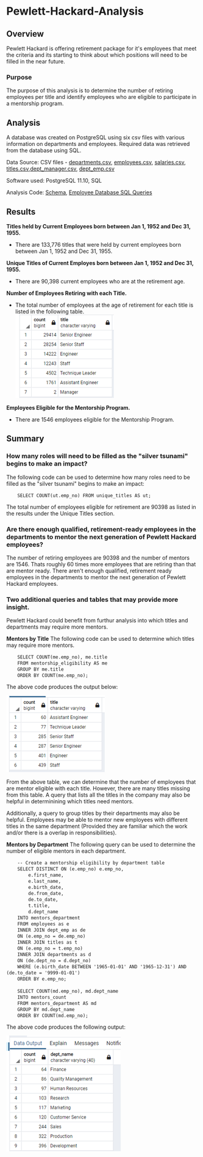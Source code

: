 # Pewlett-Hackard-Analysis

## Overview
Pewlett Hackard is offering retirement package for it's employees that meet the criteria and its starting to think about which positions will need to be filled in the near future. 

### Purpose
The purpose of this analysis is to determine the number of retiring employees per title and identify employees who are eligible to participate in a mentorship program. 

## Analysis

A database was created on PostgreSQL using six csv files with various information on departments and employees. Required data was retrieved from the database using SQL.

Data Source: CSV files - [departments.csv](Data/departments.csv), [employees.csv](Data/employees.csv), [salaries.csv](Data/salaries.csv), [titles.csv](Data/titles.csv),[dept_manager.csv](Data/dept_manager.csv), [dept_emp.csv](Data/dept_emp.csv)

Software used: PostgreSQL 11.10, SQL

Analysis Code: [Schema](Queries/schema.sql), [Employee Database SQL Queries](Queries/Employee_Database_challenge.sql)

## Results

**Titles held by Current Employees born between Jan 1, 1952 and Dec 31, 1955.** 
- There are 133,776 titles that were held by current employees born between Jan 1, 1952 and Dec 31, 1955. 

**Unique Titles of Current Employes born between Jan 1, 1952 and Dec 31, 1955.**

- There are 90,398 current employees who are at the retirement age.  

**Number of Employees Retiring with each Title.**
- The total number of employees at the age of retirement for each title is listed in the following table.  
![Number of Retiring Employees with each title](Images/Retiring_Titles.PNG)

**Employees Eligible for the Mentorship Program.**
- There are 1546 employees eligible for the Mentorship Program. 


## Summary

### How many roles will need to be filled as the "silver tsunami" begins to make an impact?

The following code can be used to determine how many roles need to be filled as the "silver tsunami" begins to make an impact: 

        SELECT COUNT(ut.emp_no) FROM unique_titles AS ut;
        
The total number of employees eligible for retirement are 90398 as listed in the results under the Unique Titles section. 

### Are there enough qualified, retirement-ready employees in the departments to mentor the next generation of Pewlett Hackard employees?

The number of retiring employees are 90398 and the number of mentors are 1546. Thats roughly 60 times more employees that are retiring than that are mentor ready. There aren't enough qualified, retirement ready employees in the departments to mentor the next generation of Pewlett Hackard employees. 

### Two additional queries and tables that may provide more insight.
Pewlett Hackard could benefit from furthur analysis into which titles and departments may require more mentors. 

**Mentors by Title**
The following code can be used to determine which titles may require more mentors. 

        SELECT COUNT(me.emp_no), me.title
        FROM mentorship_eligibility AS me
        GROUP BY me.title
        ORDER BY COUNT(me.emp_no);
    
The above code produces the output below:

![Table Example](Images/Query_Example.PNG)

From the above table, we can determine that the number of employees that are mentor eligible with each title. However, there are many titles missing from this table. A query that lists all the titles in the company may also be helpful in determinining which titles need mentors. 

Additionally, a query to group titles by their departments may also be helpful. Employees may be able to mentor new employees with different titles in the same department (Provided they are familiar which the work and/or there is a overlap in responsibilities).

**Mentors by Department**
The following query can be used to determine the number of eligible mentors in each department. 

        -- Create a mentorship eligibility by department table 
        SELECT DISTINCT ON (e.emp_no) e.emp_no, 
            e.first_name, 
            e.last_name, 
            e.birth_date,
            de.from_date, 
            de.to_date, 
            t.title, 
            d.dept_name
        INTO mentors_department
        FROM employees as e
        INNER JOIN dept_emp as de
        ON (e.emp_no = de.emp_no)
        INNER JOIN titles as t
        ON (e.emp_no = t.emp_no)
        INNER JOIN departments as d
        ON (de.dept_no = d.dept_no)
        WHERE (e.birth_date BETWEEN '1965-01-01' AND '1965-12-31') AND (de.to_date = '9999-01-01')
        ORDER BY e.emp_no;

        SELECT COUNT(md.emp_no), md.dept_name
        INTO mentors_count
        FROM mentors_department AS md
        GROUP BY md.dept_name
        ORDER BY COUNT(md.emp_no);

The above code produces the following output:

![Mentorship Eligibility by Departments](Images/Query_Example2.PNG)
